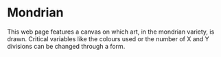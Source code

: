 # Mondrian
This web page features a canvas on which art, in the mondrian variety, is drawn.
Critical variables like the colours used or the number of X and Y divisions can be changed through a form.

